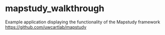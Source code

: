 # mapstudy_walkthrough
Example application displaying the functionality of the Mapstudy framework https://github.com/uwcartlab/mapstudy
